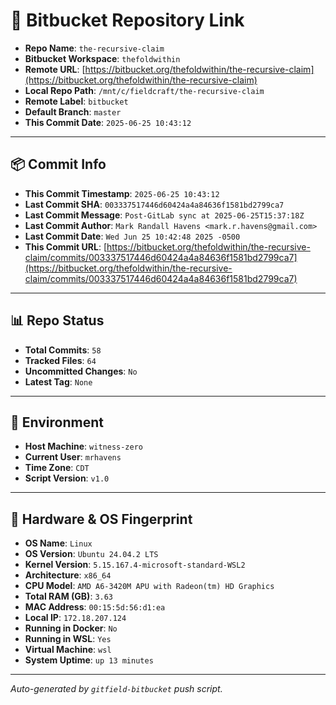 # 🔗 Bitbucket Repository Link

- **Repo Name**: `the-recursive-claim`
- **Bitbucket Workspace**: `thefoldwithin`
- **Remote URL**: [https://bitbucket.org/thefoldwithin/the-recursive-claim](https://bitbucket.org/thefoldwithin/the-recursive-claim)
- **Local Repo Path**: `/mnt/c/fieldcraft/the-recursive-claim`
- **Remote Label**: `bitbucket`
- **Default Branch**: `master`
- **This Commit Date**: `2025-06-25 10:43:12`

---

## 📦 Commit Info

- **This Commit Timestamp**: `2025-06-25 10:43:12`
- **Last Commit SHA**: `003337517446d60424a4a84636f1581bd2799ca7`
- **Last Commit Message**: `Post-GitLab sync at 2025-06-25T15:37:18Z`
- **Last Commit Author**: `Mark Randall Havens <mark.r.havens@gmail.com>`
- **Last Commit Date**: `Wed Jun 25 10:42:48 2025 -0500`
- **This Commit URL**: [https://bitbucket.org/thefoldwithin/the-recursive-claim/commits/003337517446d60424a4a84636f1581bd2799ca7](https://bitbucket.org/thefoldwithin/the-recursive-claim/commits/003337517446d60424a4a84636f1581bd2799ca7)

---

## 📊 Repo Status

- **Total Commits**: `58`
- **Tracked Files**: `64`
- **Uncommitted Changes**: `No`
- **Latest Tag**: `None`

---

## 🧭 Environment

- **Host Machine**: `witness-zero`
- **Current User**: `mrhavens`
- **Time Zone**: `CDT`
- **Script Version**: `v1.0`

---

## 🧬 Hardware & OS Fingerprint

- **OS Name**: `Linux`
- **OS Version**: `Ubuntu 24.04.2 LTS`
- **Kernel Version**: `5.15.167.4-microsoft-standard-WSL2`
- **Architecture**: `x86_64`
- **CPU Model**: `AMD A6-3420M APU with Radeon(tm) HD Graphics`
- **Total RAM (GB)**: `3.63`
- **MAC Address**: `00:15:5d:56:d1:ea`
- **Local IP**: `172.18.207.124`
- **Running in Docker**: `No`
- **Running in WSL**: `Yes`
- **Virtual Machine**: `wsl`
- **System Uptime**: `up 13 minutes`

---

_Auto-generated by `gitfield-bitbucket` push script._
